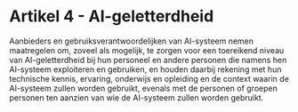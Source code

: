 # Artikel 4 - AI-geletterdheid

Aanbieders en gebruiksverantwoordelijken van AI-systeem nemen maatregelen om, zoveel als mogelijk, te zorgen voor een
toereikend niveau van AI-geletterdheid bij hun personeel en andere personen die namens hen AI-systeem exploiteren en
gebruiken, en houden daarbij rekening met hun technische kennis, ervaring, onderwijs en opleiding en de context waarin
de AI-systeem zullen worden gebruikt, evenals met de personen of groepen personen ten aanzien van wie de AI-systeem
zullen worden gebruikt.
